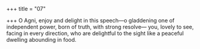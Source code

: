 +++
title = "07"

+++
O Agni, enjoy and delight in this speech—o gladdening one of
independent power, born of truth, with strong resolve—
you, lovely to see, facing in every direction, who are delightful to the  sight like a peaceful dwelling abounding in food.